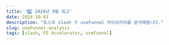 ```yaml
---
title: '9️⃣ 2024년 9월 회고'
date: 2024-10-01
description: "토스의 slash 구 useFunnel 라이브러리를 분석해봅니다."
slug: useFunnel-analysis
tags: [slash, FE Accelerator, useFunnel]
---
```

